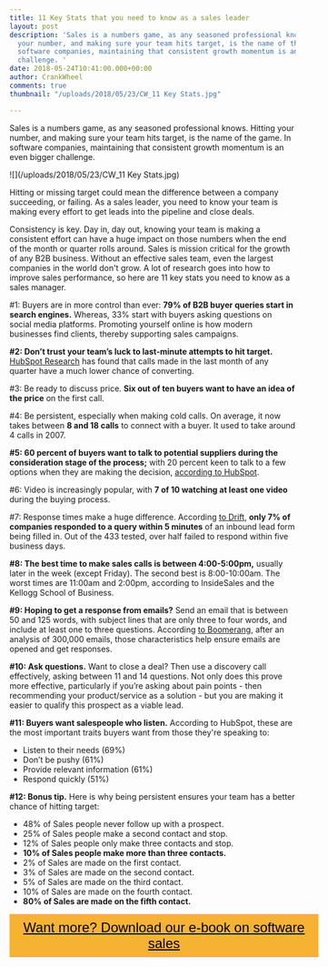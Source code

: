 ```yaml
---
title: 11 Key Stats that you need to know as a sales leader
layout: post
description: 'Sales is a numbers game, as any seasoned professional knows. Hitting
  your number, and making sure your team hits target, is the name of the game. In
  software companies, maintaining that consistent growth momentum is an even bigger
  challenge. '
date: 2018-05-24T10:41:00.000+00:00
author: CrankWheel
comments: true
thumbnail: "/uploads/2018/05/23/CW_11 Key Stats.jpg"

---
```

Sales is a numbers game, as any seasoned professional knows. Hitting your number, and making sure your team hits target, is the name of the game. In software companies, maintaining that consistent growth momentum is an even bigger challenge.

![](/uploads/2018/05/23/CW_11 Key Stats.jpg)

Hitting or missing target could mean the difference between a company succeeding, or failing. As a sales leader, you need to know your team is making every effort to get leads into the pipeline and close deals.

Consistency is key. Day in, day out, knowing your team is making a consistent effort can have a huge impact on those numbers when the end of the month or quarter rolls around. Sales is mission critical for the growth of any B2B business. Without an effective sales team, even the largest companies in the world don't grow. A lot of research goes into how to improve sales performance, so here are 11 key stats you need to know as a sales manager.

\#1: Buyers are in more control than ever: **79% of B2B buyer queries start in search engines.** Whereas, 33% start with buyers asking questions on social media platforms. Promoting yourself online is how modern businesses find clients, thereby supporting sales campaigns.

**#2: Don’t trust your team’s luck to last-minute attempts to hit target.** [HubSpot Research](https://blog.hubspot.com/sales/sales-statistics) has found that calls made in the last month of any quarter have a much lower chance of converting.

\#3: Be ready to discuss price. **Six out of ten buyers want to have an idea of the price** on the first call.

\#4: Be persistent, especially when making cold calls. On average, it now takes between **8 and 18 calls** to connect with a buyer. It used to take around 4 calls in 2007.

**#5: 60 percent of buyers want to talk to potential suppliers during the consideration stage of the process;** with 20 percent keen to talk to a few options when they are making the decision, [according to HubSpot](https://blog.hubspot.com/sales/sales-statistics).

\#6: Video is increasingly popular, with **7 of 10 watching at least one video** during the buying process.

\#7: Response times make a huge difference. According [to Drift](https://blog.hubspot.com/sales/sales-statistics), **only 7% of companies responded to a query within 5 minutes** of an inbound lead form being filled in. Out of the 433 tested, over half failed to respond within five business days.

**#8: The best time to make sales calls is between 4:00-5:00pm,** usually later in the week (except Friday). The second best is 8:00-10:00am. The worst times are 11:00am and 2:00pm, according to InsideSales and the Kellogg School of Business.

**#9: Hoping to get a response from emails?** Send an email that is between 50 and 125 words, with subject lines that are only three to four words, and include at least one to three questions. According [to Boomerang](https://blog.hubspot.com/sales/sales-statistics), after an analysis of 300,000 emails, those characteristics help ensure emails are opened and get responses.

**#10: Ask questions.** Want to close a deal? Then use a discovery call effectively, asking between 11 and 14 questions. Not only does this prove more effective, particularly if you’re asking about pain points - then recommending your product/service as a solution - but you are making it easier to qualify this prospect as a viable lead.

**#11: Buyers want salespeople who listen.** According to HubSpot, these are the most important traits buyers want from those they're speaking to:

* Listen to their needs (69%)
* Don’t be pushy (61%)
* Provide relevant information (61%)
* Respond quickly (51%)

**#12: Bonus tip.** Here is why being persistent ensures your team has a better chance of hitting target:

* 48% of Sales people never follow up with a prospect.
* 25% of Sales people make a second contact and stop.
* 12% of Sales people only make three contacts and stop.
* **10% of Sales people make more than three contacts.**
* 2% of Sales are made on the first contact.
* 3% of Sales are made on the second contact.
* 5% of Sales are made on the third contact.
* 10% of Sales are made on the fourth contact.
* **80% of Sales are made on the fifth contact.**

<style> .btn-signup { padding-top: 11px !important; border-radius: 0px !important; background-color: #f6b333; text-align: center; padding: 10px 20px !important; border: 0px !important; width: 100%; margin-bottom: 20px; } .btn-signup a { color: black !important; font-family: 'Titillium Web', sans-serif; font-size: 24px !important; font-weight: normal !important; } </style>

<div class="btn-signup"><a style="cursor: pointer;" href="/sign-up-to-download">Want more? Download our e-book on software sales</a></div>